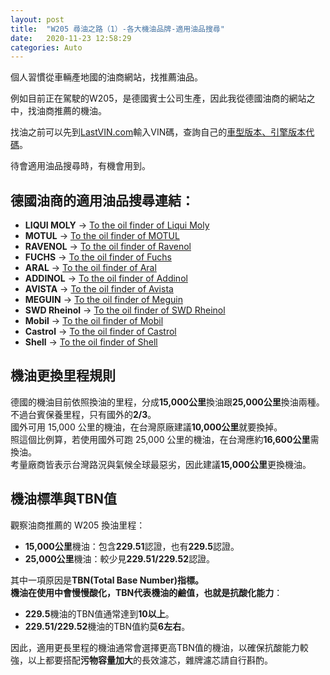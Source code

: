 ```yaml
---
layout: post
title:  "W205 尋油之路（1）-各大機油品牌-適用油品搜尋"
date:   2020-11-23 12:58:29
categories: Auto
---
```


個人習慣從車輛產地國的油商網站，找推薦油品。

例如目前正在駕駛的W205，是德國賓士公司生產，因此我從德國油商的網站之中，找油商推薦的機油。

找油之前可以先到[LastVIN.com](https://www.lastvin.com)輸入VIN碼，查詢自己的[車型版本、引擎版本代碼](https://attach.mobile01.com/attach/202301/mobile01-b8d448cb6873a80e73a77d05ef3ffd4f.png)。

待會適用油品搜尋時，有機會用到。

## 德國油商的適用油品搜尋連結：

- **LIQUI MOLY** → [To the oil finder of Liqui Moly](https://www.liqui-moly.com/en/service/oil-guide.html)
- **MOTUL** → [To the oil finder of MOTUL](https://www.oelberater.de/home)
- **RAVENOL** → [To the oil finder of Ravenol](https://oilguide.ravenol.de/?lang=en)
- **FUCHS** → [To the oil finder of Fuchs](https://fuchs-eu.lubricantadvisor.com/default.aspx?lang=ger&country=de)
- **ARAL** → [To the oil finder of Aral](https://www.aral-lubricants.de/en/oilfinder)
- **ADDINOL** → [To the oil finder of Addinol](https://addinol.de/oilfinder/)
- **AVISTA** → [To the oil finder of Avista](https://www.avista-lubes.de/en/oilfinder/)
- **MEGUIN** → [To the oil finder of Meguin](https://www.meguin.de/en/products/oil-guide.html)
- **SWD Rheinol** → [To the oil finder of SWD Rheinol](https://www.swdrheinol.de/oelfinder/)
- **Mobil** → [To the oil finder of Mobil](https://www.mobil.com.de/de-de/b2c-produkt-auszuwahlen/)
- **Castrol** → [To the oil finder of Castrol](https://www.castrol.com/de_de/germany/home/car-engine-oil-and-fluids/motor-oil-and-fluids-finder.html?customerType=retail)
- **Shell** → [To the oil finder of Shell](https://www.shell.co.uk/motorist/engine-oils/lubematch.html)

## 機油更換里程規則

德國的機油目前依照換油的里程，分成**15,000公里**換油跟**25,000公里**換油兩種。不過台賓保養里程，只有國外的**2/3**。  
國外可用 15,000 公里的機油，在台灣原廠建議**10,000公里**就要換掉。  
照這個比例算，若使用國外可跑 25,000 公里的機油，在台灣應約**16,600公里**需換油。  
考量廠商皆表示台灣路況與氣候全球最惡劣，因此建議**15,000公里**更換機油。

## 機油標準與TBN值

觀察油商推薦的 W205 換油里程：
- **15,000公里**機油：包含**229.51**認證，也有**229.5**認證。
- **25,000公里**機油：較少見**229.51/229.52**認證。

其中一項原因是**TBN(Total Base Number)**指標。  
機油在使用中會慢慢酸化，TBN代表機油的鹼值，也就是**抗酸化能力**：
- **229.5**機油的TBN值通常達到**10以上**。
- **229.51/229.52**機油的TBN值約莫**6左右**。

因此，適用更長里程的機油通常會選擇更高TBN值的機油，以確保抗酸能力較強，以上都要搭配**污物容量加大**的長效濾芯，雜牌濾芯請自行斟酌。

